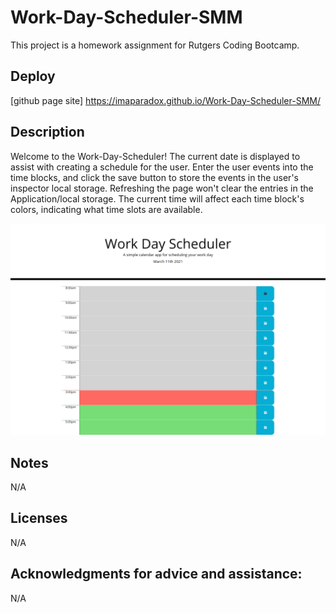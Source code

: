 # Work-Day-Scheduler-SMM

This project is a homework assignment for Rutgers Coding Bootcamp.

## Deploy

[github page site] https://imaparadox.github.io/Work-Day-Scheduler-SMM/

## Description 
Welcome to the Work-Day-Scheduler! The current date is displayed to assist with creating a schedule for the user. Enter the user events into the time blocks, and click the save button to store the events in the user's inspector local storage. Refreshing the page won't clear the entries in the Application/local storage. The current time will affect each time block's colors, indicating what time slots are available.


![ScreenShot](assets/images/DayScheduler.png "ScreenShot")

## Notes
N/A

## Licenses
N/A

## Acknowledgments for advice and assistance:
N/A
